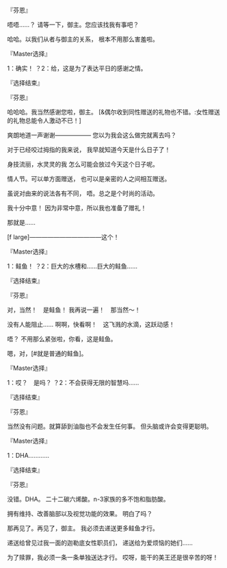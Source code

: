 『芬恩』

唔唔……？
请等一下，御主。您应该找我有事吧？

哈哈。以我们从者与御主的关系，
根本不用那么害羞啦。

『Master选择』

1：确实！
？2：给，这是为了表达平日的感谢之情。

『选择结束』

『芬恩』

哈哈哈。我当然感谢您啦，御主。
[&偶尔收到同性赠送的礼物也不错。:女性赠送的礼物总能令人激动不已！]

爽朗地道一声谢谢——————
您以为我会这么做完就离去吗？

对于已经咬过拇指的我来说，
我早就知道今天是什么日子了！

身技流丽，水灵灵的我
怎么可能会放过今天这个日子呢。

情人节。可以单方面赠送，
也可以是亲密的人之间相互赠送。

虽说对由来的说法各有不同，
唔。总之是个时尚的活动。

我十分中意！
因为非常中意，所以我也准备了赠礼！

那就是……

[f large]————————————这个！

『Master选择』

1：鲑鱼！
？2：巨大的水槽和……巨大的鲑鱼……

『选择结束』

『芬恩』

对，当然！　是鲑鱼！
我再说一遍！　那当然～！

没有人能阻止……
啊啊，快看啊！　这飞溅的水滴，这跃动感！

唔？
不用那么紧张啦，你看，这是鲑鱼。

嗯，对，[#就是普通的鲑鱼]。

『Master选择』

1：哎？　是吗？
？2：不会获得无限的智慧吗……

『选择结束』

『芬恩』

当然没有问题。就算舔到油脂也不会发生任何事。
但头脑或许会变得更聪明。

『Master选择』

1：DHA…………

『选择结束』

『芬恩』

没错。DHA。
二十二碳六烯酸。n-3家族的多不饱和脂肪酸。

拥有维持、改善脑部以及视觉功能的效果。
明白了吗？

那再见了。再见了，御主。
我必须去递送更多鲑鱼才行。

递送给曾见过我一面的迦勒底女性职员们，
递送给为爱烦恼的她们……

为了赎罪，我必须一条一条单独送达才行。
哎呀，能干的美王还是很辛苦的呀！

